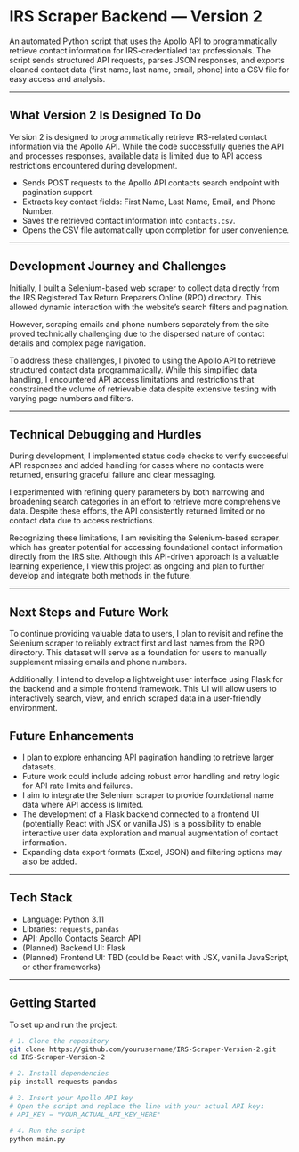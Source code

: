 # IRS Scraper Backend — Version 2

An automated Python script that uses the Apollo API to programmatically retrieve contact information for IRS-credentialed tax professionals. The script sends structured API requests, parses JSON responses, and exports cleaned contact data (first name, last name, email, phone) into a CSV file for easy access and analysis.

---

## What Version 2 Is Designed To Do

Version 2 is designed to programmatically retrieve IRS-related contact information via the Apollo API. While the code successfully queries the API and processes responses, available data is limited due to API access restrictions encountered during development.

- Sends POST requests to the Apollo API contacts search endpoint with pagination support.
- Extracts key contact fields: First Name, Last Name, Email, and Phone Number.
- Saves the retrieved contact information into `contacts.csv`.
- Opens the CSV file automatically upon completion for user convenience.

---

## Development Journey and Challenges

Initially, I built a Selenium-based web scraper to collect data directly from the IRS Registered Tax Return Preparers Online (RPO) directory. This allowed dynamic interaction with the website’s search filters and pagination.

However, scraping emails and phone numbers separately from the site proved technically challenging due to the dispersed nature of contact details and complex page navigation.

To address these challenges, I pivoted to using the Apollo API to retrieve structured contact data programmatically. While this simplified data handling, I encountered API access limitations and restrictions that constrained the volume of retrievable data despite extensive testing with varying page numbers and filters.

---

## Technical Debugging and Hurdles

During development, I implemented status code checks to verify successful API responses and added handling for cases where no contacts were returned, ensuring graceful failure and clear messaging.

I experimented with refining query parameters by both narrowing and broadening search categories in an effort to retrieve more comprehensive data. Despite these efforts, the API consistently returned limited or no contact data due to access restrictions.

Recognizing these limitations, I am revisiting the Selenium-based scraper, which has greater potential for accessing foundational contact information directly from the IRS site. Although this API-driven approach is a valuable learning experience, I view this project as ongoing and plan to further develop and integrate both methods in the future.

---

## Next Steps and Future Work

To continue providing valuable data to users, I plan to revisit and refine the Selenium scraper to reliably extract first and last names from the RPO directory. This dataset will serve as a foundation for users to manually supplement missing emails and phone numbers.

Additionally, I intend to develop a lightweight user interface using Flask for the backend and a simple frontend framework. This UI will allow users to interactively search, view, and enrich scraped data in a user-friendly environment.

## Future Enhancements

- I plan to explore enhancing API pagination handling to retrieve larger datasets.
- Future work could include adding robust error handling and retry logic for API rate limits and failures.
- I aim to integrate the Selenium scraper to provide foundational name data where API access is limited.
- The development of a Flask backend connected to a frontend UI (potentially React with JSX or vanilla JS) is a possibility to enable interactive user data exploration and manual augmentation of contact information.
- Expanding data export formats (Excel, JSON) and filtering options may also be added.

---

## Tech Stack

- Language: Python 3.11  
- Libraries: `requests`, `pandas`  
- API: Apollo Contacts Search API  
- (Planned) Backend UI: Flask  
- (Planned) Frontend UI: TBD (could be React with JSX, vanilla JavaScript, or other frameworks)

---

## Getting Started

To set up and run the project:

```bash
# 1. Clone the repository
git clone https://github.com/yourusername/IRS-Scraper-Version-2.git
cd IRS-Scraper-Version-2

# 2. Install dependencies
pip install requests pandas

# 3. Insert your Apollo API key
# Open the script and replace the line with your actual API key:
# API_KEY = "YOUR_ACTUAL_API_KEY_HERE"

# 4. Run the script
python main.py
